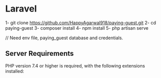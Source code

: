 # Laravel

1- git clone https://github.com/HappyAgarwal918/paying-guest.git
2- cd paying-guest
3- composer install
4- npm install
5- php artisan serve

// Need env file, paying_guest database and credentials.

## Server Requirements

PHP version 7.4 or higher is required, with the following extensions installed: